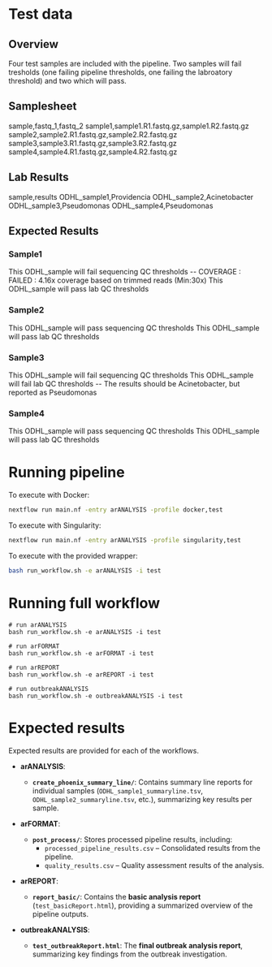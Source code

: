 # Test data
## Overview
Four test samples are included with the pipeline. Two samples will fail tresholds (one failing pipeline thresholds, one failing the labroatory threshold) and two which will pass.

## Samplesheet
sample,fastq_1,fastq_2
sample1,sample1.R1.fastq.gz,sample1.R2.fastq.gz
sample2,sample2.R1.fastq.gz,sample2.R2.fastq.gz
sample3,sample3.R1.fastq.gz,sample3.R2.fastq.gz
sample4,sample4.R1.fastq.gz,sample4.R2.fastq.gz

## Lab Results
sample,results
ODHL_sample1,Providencia
ODHL_sample2,Acinetobacter
ODHL_sample3,Pseudomonas
ODHL_sample4,Pseudomonas

## Expected Results
### Sample1
This ODHL_sample will fail sequencing QC thresholds
-- COVERAGE                      : FAILED   : 4.16x coverage based on trimmed reads (Min:30x)
This ODHL_sample will pass lab QC thresholds

### Sample2
This ODHL_sample will pass sequencing QC thresholds
This ODHL_sample will pass lab QC thresholds

### Sample3
This ODHL_sample will fail sequencing QC thresholds
This ODHL_sample will fail lab QC thresholds
-- The results should be Acinetobacter, but reported as Pseudomonas

### Sample4
This ODHL_sample will pass sequencing QC thresholds
This ODHL_sample will pass lab QC thresholds

# Running pipeline
To execute with Docker:
```bash
nextflow run main.nf -entry arANALYSIS -profile docker,test
```
To execute with Singularity:
```bash
nextflow run main.nf -entry arANALYSIS -profile singularity,test
```
To execute with the provided wrapper:
```bash
bash run_workflow.sh -e arANALYSIS -i test
```

# Running full workflow
```
# run arANALYSIS
bash run_workflow.sh -e arANALYSIS -i test

# run arFORMAT
bash run_workflow.sh -e arFORMAT -i test

# run arREPORT
bash run_workflow.sh -e arREPORT -i test

# run outbreakANALYSIS
bash run_workflow.sh -e outbreakANALYSIS -i test
```

# Expected results
Expected results are provided for each of the workflows. 
- **arANALYSIS**:  
  - **`create_phoenix_summary_line/`**: Contains summary line reports for individual samples (`ODHL_sample1_summaryline.tsv`, `ODHL_sample2_summaryline.tsv`, etc.), summarizing key results per sample.  

- **arFORMAT**:  
  - **`post_process/`**: Stores processed pipeline results, including:
    - `processed_pipeline_results.csv` – Consolidated results from the pipeline.  
    - `quality_results.csv` – Quality assessment results of the analysis.  

- **arREPORT**:  
  - **`report_basic/`**: Contains the **basic analysis report** (`test_basicReport.html`), providing a summarized overview of the pipeline outputs.  

- **outbreakANALYSIS**:  
  - **`test_outbreakReport.html`**: The **final outbreak analysis report**, summarizing key findings from the outbreak investigation.  
